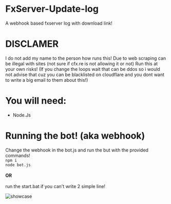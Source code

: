 # FxServer-Update-log
A webhook based fxserver log with download link!

# DISCLAMER
I do not add my name to the person how runs this!
Due to web scraping can be illegal with sites (not sure if cfx.re is not allowing it or not)
Run this at your own risks! (If you change the loops wait that can be ddos so i would not advise that cuz you can be blacklisted on cloudflare and you dont want to write a big email to them about this!)

# You will need:
- Node.Js <br />
# Running the bot! (aka webhook)
Change the webhook in the bot.js and run the but with the provided commands! <br />
``` npm i ``` <br />
```node bot.js``` <br />
<br />
**OR** <br />
<br />
run the start.bat if you can't write 2 simple line!


![showcase](https://i.imgur.com/76g6zVQ.png)
